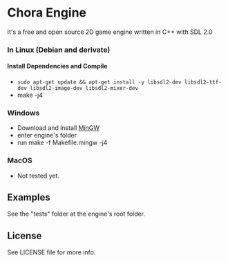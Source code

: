 # Chora Engine
It's a free and open source 2D game engine written in C++ with SDL 2.0

### In Linux (Debian and derivate)
#### Install Dependencies and Compile
- `sudo apt-get update && apt-get install -y libsdl2-dev libsdl2-ttf-dev libsdl2-image-dev libsdl2-mixer-dev`  
- make -j4` 
### Windows
- Download and install [MinGW](https://sourceforge.net/projects/mingw/files/)
- enter engine's folder
- run make -f Makefile.mingw -j4
### MacOS
- Not tested yet.

## Examples
See the "tests" folder at the engine's root folder.
## License
See LICENSE file for more info.
